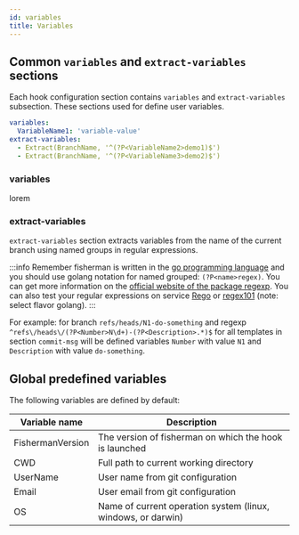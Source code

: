 ```yaml
---
id: variables
title: Variables
---
```


## Common `variables` and `extract-variables` sections

Each hook configuration section contains `variables` and `extract-variables` subsection.
These sections used for define user variables.

```yaml
variables:
  VariableName1: 'variable-value'
extract-variables:
  - Extract(BranchName, '^(?P<VariableName2>demo1)$')
  - Extract(BranchName, '^(?P<VariableName3>demo2)$')
```

### variables

lorem

### extract-variables

`extract-variables` section extracts variables from the name of the current
branch using named groups in regular expressions.

:::info
Remember fisherman is written in the [go programming language](https://golang.org)
and you should use golang notation for named grouped: `(?P<name>regex)`. You can
get more information on the [official website of the package regexp](https://golang.org/pkg/regexp/).
You can also test your regular expressions on service [Rego](https://regoio.herokuapp.com/)
or [regex101](https://regex101.com/) (note: select flavor golang).
:::

For example: for branch `refs/heads/N1-do-something` and
regexp `^refs\/heads\/(?P<Number>N\d+)-(?P<Description>.*)$` for all templates
in section `commit-msg` will be defined variables `Number` with value `N1`
and `Description` with value `do-something`.

## Global predefined variables

The following variables are defined by default:

| Variable name    | Description                                                  |
|------------------|--------------------------------------------------------------|
| FishermanVersion | The version of fisherman on which the hook is launched       |
| CWD              | Full path to current working directory                       |
| UserName         | User name from git configuration                             |
| Email            | User email from git configuration                            |
| OS               | Name of current operation system (linux, windows, or darwin) |
